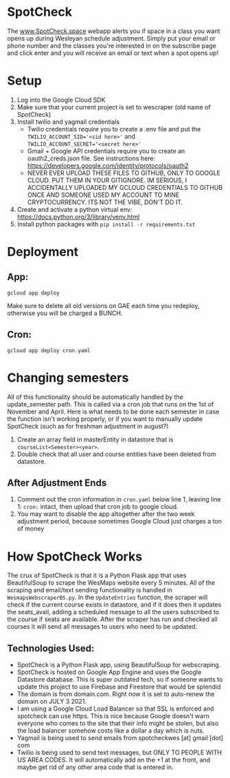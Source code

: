 # SpotCheck
The www.SpotCheck.space webapp alerts you if space in a class you want opens up during Wesleyan schedule adjustment. Simply put your email or phone number and the classes you're interested in on the subscribe page and click enter and you will receive an email or text when a spot opens up!

# Setup

1. Log into the Google Cloud SDK
2. Make sure that your current project is set to wescraper (old name of SpotCheck)
3. Install twilio and yagmail credentials
   * Twilio credentials require you to create a .env file and put the `TWILIO_ACCOUNT_SID='<sid here>'` and `TWILIO_ACCOUNT_SECRET='<secret here>'`
   * Gmail + Google API credentials require you to create an oauth2_creds.json file. See instructions here: https://developers.google.com/identity/protocols/oauth2
   * NEVER EVER UPLOAD THESE FILES TO GITHUB, ONLY TO GOOGLE CLOUD. PUT THEM IN YOUR GITIGNORE. IM SERIOUS, I ACCIDENTALLY UPLOADED MY GCLOUD CREDENTIALS TO GITHUB ONCE AND SOMEONE USED MY ACCOUNT TO MINE CRYPTOCURRENCY. ITS NOT THE VIBE, DON'T DO IT.
4. Create and activate a python virtual env: https://docs.python.org/3/library/venv.html
5. Install python packages with `pip install -r requirements.txt`


# Deployment

## App:

`gcloud app deploy`

Make sure to delete all old versions on GAE each time you redeploy, otherwise you will be charged a BUNCH.

## Cron:

`gcloud app deploy cron.yaml`

# Changing semesters

All of this functionality should be automatically handled by the update_semester path. This is called via a cron job that runs on the 1st of November and April. Here is what needs to be done each semester in case the function isn't working properly, or if you want to manually update SpotCheck (such as for freshman adjustment in august?)

1. Create an array field in masterEntity in datastore that is `courseList<Semester><year>`.
2. Double check that all user and course entities have been deleted from datastore.

## After Adjustment Ends

1. Comment out the cron information in `cron.yaml` below line 1, leaving line 1: `cron:` intact, then upload that cron job to google cloud.
2. You may want to disable the app altogether after the two week adjustment period, because sometimes Google Cloud just charges a ton of money


# How SpotCheck Works

The crux of SpotCheck is that it is a Python Flask app that uses BeautifulSoup to scrape the WesMaps website every 5 minutes. All of the scraping and email/text sending functionality is handled in `WesmapsWebscraperBS.py`. In the `UpdateEntries` function, the scraper will check if the current course exists in datastore, and if it does then it updates the seats_avail, adding a scheduled message to all the users subscribed to the course if seats are available. After the scraper has run and checked all courses it will send all messages to users who need to be updated.

## Technologies Used:

* SpotCheck is a Python Flask app, using BeautifulSoup for webscraping.
* SpotCheck is hosted on Google App Engine and uses the Google Datastore database. This is super outdated tech, so if someone wants to update this project to use Firebase and Firestore that would be splendid
* The domain is from domain.com. Right now it is set to auto-renew the domain on JULY 3 2021.
* I am using a Google Cloud Load Balancer so that SSL is enforced and spotcheck can use https. This is nice because Google doesn't warn everyone who comes to the site that their info might be stolen, but also the load balancer somehow costs like a dollar a day which is nuts.
* Yagmail is being used to send emails from spotcheckwes [at] gmail [dot] com
* Twilio is being used to send text messages, but ONLY TO PEOPLE WITH US AREA CODES. It will automatically add on the +1 at the front, and maybe get rid of any other area code that is entered in.
